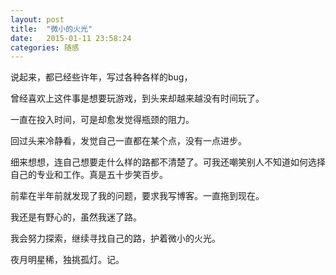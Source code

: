 ```yaml
---
layout: post
title:  "微小的火光"
date:   2015-01-11 23:58:24
categories: 随感
---
```

说起来，都已经些许年，写过各种各样的bug，

曾经喜欢上这件事是想要玩游戏，到头来却越来越没有时间玩了。

一直在投入时间，可是却愈发觉得瓶颈的阻力。

回过头来冷静看，发觉自己一直都在某个点，没有一点进步。

细来想想，连自己想要走什么样的路都不清楚了。可我还嘲笑别人不知道如何选择自己的专业和工作。真是五十步笑百步。

前辈在半年前就发现了我的问题，要求我写博客。一直拖到现在。

我还是有野心的，虽然我迷了路。

我会努力探索，继续寻找自己的路，护着微小的火光。

夜月明星稀，独挑孤灯。记。
